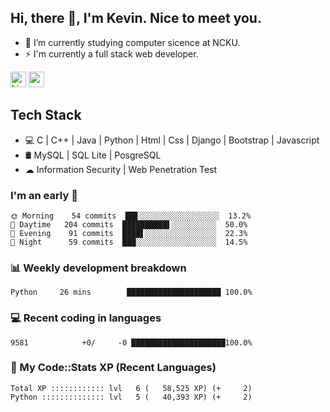 ## Hi, there 👋, I'm Kevin. Nice to meet you.

- 🌱 I’m currently studying computer sicence at NCKU.
- ⚡ I'm currently a full stack web developer.

<a href="https://www.linkedin.com/in/kevin12686/"><img alt="LinkedIn" src="https://img.shields.io/badge/linkedin%20-%230077B5.svg?&style=for-the-badge&logo=linkedin&logoColor=white" height=25></a>
<a href="https://www.instagram.com/kevin12686/"><img src="https://img.shields.io/badge/instagram-3f729b?&style=for-the-badge&logo=instagram&logoColor=white" height=25></a>

## Tech Stack

* 💻 C | C++ | Java | Python | Html | Css | Django | Bootstrap | Javascript
* 🛢️ MySQL | SQL Lite | PosgreSQL
* ☁ Information Security | Web Penetration Test

### I'm an early 🐤

<!-- early_bird start -->

```text
🌞 Morning    54 commits  ██▊░░░░░░░░░░░░░░░░░░  13.2%
🌆 Daytime   204 commits  ██████████▌░░░░░░░░░░  50.0%
🌃 Evening    91 commits  ████▋░░░░░░░░░░░░░░░░  22.3%
🌙 Night      59 commits  ███░░░░░░░░░░░░░░░░░░  14.5%
```

<!-- early_bird end -->

### 📊 Weekly development breakdown

<!-- code_time start -->

```text
Python     26 mins        █████████████████████ 100.0%
```

<!-- code_time end -->

### 💻 Recent coding in languages

<!-- code_diff start -->

```text
9581            +0/     -0 █████████████████████100.0%
```

<!-- code_diff end -->

### 🧰 My Code::Stats XP (Recent Languages)

<!-- codestats start -->

```text
Total XP :::::::::::: lvl   6 (   58,525 XP) (+     2)
Python :::::::::::::: lvl   5 (   40,393 XP) (+     2)
```

<!-- codestats end -->
